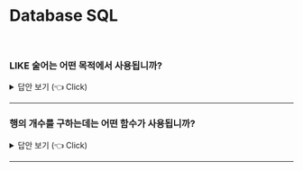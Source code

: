 # Database SQL 

<br>

### LIKE 술어는 어떤 목적에서 사용됩니까?

<details>
   <summary> 답안 보기 (👈 Click)</summary>
<br />
[참고: SQL 첫걸음] 
  
+ 문자열의 일부분을 비교하는 '부분 검색'을 할 때 사용됩니다. <br> 
  이러한 방법을 '패턴 매칭'이라고도 합니다. 

</details>

-----------------------

### 행의 개수를 구하는데는 어떤 함수가 사용됩니까?

<details>
   <summary> 답안 보기 (👈 Click)</summary>
<br />
[참고: SQL 첫걸음] 
  
+ COUNT 집계 함수가 사용됩니다. <br> 
  SQL은 집합을 다루는 집계함수를 제공하며, <br> 
  일반적인 함수는 인수로 하나의 값을 지정하는데 비해, <br>
  집계함수는 인수로 집합을 지정합니다. <br> 
  이 때문에 집합합수라고도 불립니다. 즉, 집합을 특정 방법으로 계산하여 그 결과를 반환합니다. <br> 
  
  방금 함수의 인자로 집합을 지정한다고 설명했는데, 이해를 돕기 위해 집계함수 COUNT를 예로 들어 설명하겠습니다. <br> 
  COUNT 함수는 인수로 주어진 집합의 '개수'를 구해 반환합니다. 
  아래와 같은 명령문을 실행하면 sample51 테이블의 행 개수를 구할 수 있습니다. 
  
  ```
  SELECT COUNT(*) FROM sample51; 
  ```

</details>

-----------------------
